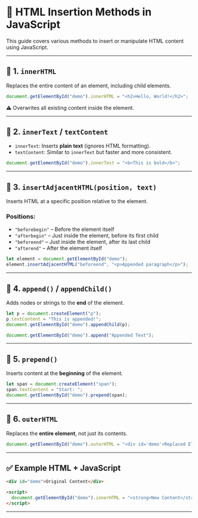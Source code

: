# 🧩 HTML Insertion Methods in JavaScript

This guide covers various methods to insert or manipulate HTML content using JavaScript.

---

## 🔹 1. `innerHTML`

Replaces the entire content of an element, including child elements.

```javascript
document.getElementById("demo").innerHTML = "<h2>Hello, World!</h2>";
```

⚠️ Overwrites all existing content inside the element.

---

## 🔹 2. `innerText` / `textContent`

- `innerText`: Inserts **plain text** (ignores HTML formatting).
- `textContent`: Similar to `innerText` but faster and more consistent.

```javascript
document.getElementById("demo").innerText = "<b>This is bold</b>";
```

---

## 🔹 3. `insertAdjacentHTML(position, text)`

Inserts HTML at a specific position relative to the element.

### Positions:
- `"beforebegin"` – Before the element itself
- `"afterbegin"` – Just inside the element, before its first child
- `"beforeend"` – Just inside the element, after its last child
- `"afterend"` – After the element itself

```javascript
let element = document.getElementById("demo");
element.insertAdjacentHTML("beforeend", "<p>Appended paragraph</p>");
```

---

## 🔹 4. `append()` / `appendChild()`

Adds nodes or strings to the **end** of the element.

```javascript
let p = document.createElement("p");
p.textContent = "This is appended!";
document.getElementById("demo").appendChild(p);
```

```javascript
document.getElementById("demo").append("Appended Text");
```

---

## 🔹 5. `prepend()`

Inserts content at the **beginning** of the element.

```javascript
let span = document.createElement("span");
span.textContent = "Start: ";
document.getElementById("demo").prepend(span);
```

---

## 🔹 6. `outerHTML`

Replaces the **entire element**, not just its contents.

```javascript
document.getElementById("demo").outerHTML = "<div id='demo'>Replaced Element</div>";
```

---

## ✅ Example HTML + JavaScript

```html
<div id="demo">Original Content</div>

<script>
  document.getElementById("demo").innerHTML = "<strong>New Content</strong>";
</script>
```

---

